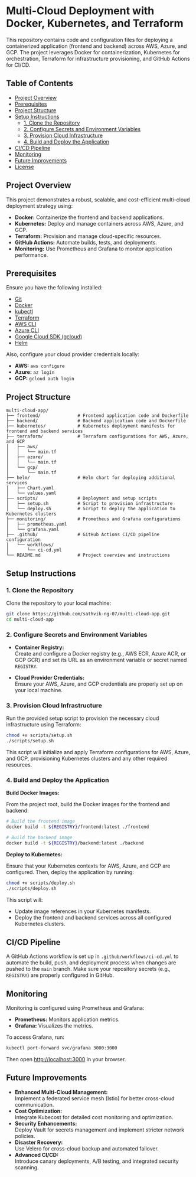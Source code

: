 # Multi-Cloud Deployment with Docker, Kubernetes, and Terraform

This repository contains code and configuration files for deploying a containerized application (frontend and backend) across AWS, Azure, and GCP. The project leverages Docker for containerization, Kubernetes for orchestration, Terraform for infrastructure provisioning, and GitHub Actions for CI/CD.

## Table of Contents

- [Project Overview](#project-overview)
- [Prerequisites](#prerequisites)
- [Project Structure](#project-structure)
- [Setup Instructions](#setup-instructions)
  - [1. Clone the Repository](#1-clone-the-repository)
  - [2. Configure Secrets and Environment Variables](#2-configure-secrets-and-environment-variables)
  - [3. Provision Cloud Infrastructure](#3-provision-cloud-infrastructure)
  - [4. Build and Deploy the Application](#4-build-and-deploy-the-application)
- [CI/CD Pipeline](#cicd-pipeline)
- [Monitoring](#monitoring)
- [Future Improvements](#future-improvements)
- [License](#license)

## Project Overview

This project demonstrates a robust, scalable, and cost-efficient multi-cloud deployment strategy using:

- **Docker:** Containerize the frontend and backend applications.
- **Kubernetes:** Deploy and manage containers across AWS, Azure, and GCP.
- **Terraform:** Provision and manage cloud-specific resources.
- **GitHub Actions:** Automate builds, tests, and deployments.
- **Monitoring:** Use Prometheus and Grafana to monitor application performance.

## Prerequisites

Ensure you have the following installed:

- [Git](https://git-scm.com/)
- [Docker](https://www.docker.com/)
- [kubectl](https://kubernetes.io/docs/tasks/tools/)
- [Terraform](https://www.terraform.io/)
- [AWS CLI](https://aws.amazon.com/cli/)
- [Azure CLI](https://docs.microsoft.com/en-us/cli/azure/)
- [Google Cloud SDK (gcloud)](https://cloud.google.com/sdk)
- [Helm](https://helm.sh/)

Also, configure your cloud provider credentials locally:

- **AWS:** `aws configure`
- **Azure:** `az login`
- **GCP:** `gcloud auth login`

## Project Structure

```
multi-cloud-app/
├── frontend/              # Frontend application code and Dockerfile
├── backend/               # Backend application code and Dockerfile
├── kubernetes/            # Kubernetes deployment manifests for frontend and backend services
├── terraform/             # Terraform configurations for AWS, Azure, and GCP
│   ├── aws/
│   │   └── main.tf
│   ├── azure/
│   │   └── main.tf
│   └── gcp/
│       └── main.tf
├── helm/                  # Helm chart for deploying additional services
│   ├── Chart.yaml
│   └── values.yaml
├── scripts/               # Deployment and setup scripts
│   ├── setup.sh           # Script to provision infrastructure
│   └── deploy.sh          # Script to deploy the application to Kubernetes clusters
├── monitoring/            # Prometheus and Grafana configurations
│   ├── prometheus.yaml
│   └── grafana.yaml
├── .github/               # GitHub Actions CI/CD pipeline configuration
│   └── workflows/
│       └── ci-cd.yml
└── README.md              # Project overview and instructions
```

## Setup Instructions

### 1. Clone the Repository

Clone the repository to your local machine:

```bash
git clone https://github.com/sathvik-ng-07/multi-cloud-app.git
cd multi-cloud-app
```

### 2. Configure Secrets and Environment Variables

- **Container Registry:**  
  Create and configure a Docker registry (e.g., AWS ECR, Azure ACR, or GCP GCR) and set its URL as an environment variable or secret named `REGISTRY`.

- **Cloud Provider Credentials:**  
  Ensure your AWS, Azure, and GCP credentials are properly set up on your local machine.

### 3. Provision Cloud Infrastructure

Run the provided setup script to provision the necessary cloud infrastructure using Terraform:

```bash
chmod +x scripts/setup.sh
./scripts/setup.sh
```

This script will initialize and apply Terraform configurations for AWS, Azure, and GCP, provisioning Kubernetes clusters and any other required resources.

### 4. Build and Deploy the Application

**Build Docker Images:**

From the project root, build the Docker images for the frontend and backend:

```bash
# Build the frontend image
docker build -t ${REGISTRY}/frontend:latest ./frontend

# Build the backend image
docker build -t ${REGISTRY}/backend:latest ./backend
```

**Deploy to Kubernetes:**

Ensure that your Kubernetes contexts for AWS, Azure, and GCP are configured. Then, deploy the application by running:

```bash
chmod +x scripts/deploy.sh
./scripts/deploy.sh
```

This script will:

- Update image references in your Kubernetes manifests.
- Deploy the frontend and backend services across all configured Kubernetes clusters.

## CI/CD Pipeline

A GitHub Actions workflow is set up in `.github/workflows/ci-cd.yml` to automate the build, push, and deployment process when changes are pushed to the `main` branch. Make sure your repository secrets (e.g., `REGISTRY`) are properly configured in GitHub.

## Monitoring

Monitoring is configured using Prometheus and Grafana:

- **Prometheus:** Monitors application metrics.
- **Grafana:** Visualizes the metrics.

To access Grafana, run:

```bash
kubectl port-forward svc/grafana 3000:3000
```

Then open [http://localhost:3000](http://localhost:3000) in your browser.

## Future Improvements

- **Enhanced Multi-Cloud Management:**  
  Implement a federated service mesh (Istio) for better cross-cloud communication.
- **Cost Optimization:**  
  Integrate Kubecost for detailed cost monitoring and optimization.
- **Security Enhancements:**  
  Deploy Vault for secrets management and implement stricter network policies.
- **Disaster Recovery:**  
  Use Velero for cross-cloud backup and automated failover.
- **Advanced CI/CD:**  
  Introduce canary deployments, A/B testing, and integrated security scanning.
